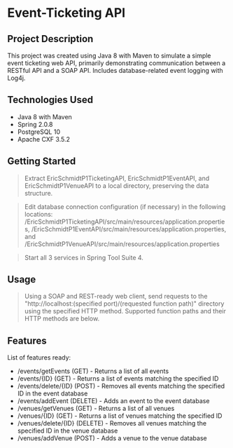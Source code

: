 # Event-Ticketing API

## Project Description

This project was created using Java 8 with Maven to simulate a simple event ticketing web API, primarily demonstrating communication between a RESTful API and a SOAP API. Includes database-related event logging with Log4j.

## Technologies Used

* Java 8 with Maven
* Spring 2.0.8
* PostgreSQL 10
* Apache CXF 3.5.2

## Getting Started

> Extract EricSchmidtP1TicketingAPI, EricSchmidtP1EventAPI, and EricSchmidtP1VenueAPI to a local directory, preserving the data structure.

> Edit database connection configuration (if necessary) in the following locations:
  > /EricSchmidtP1TicketingAPI/src/main/resources/application.properties,
  > /EricSchmidtP1EventAPI/src/main/resources/application.properties, and
  > /EricSchmidtP1VenueAPI/src/main/resources/application.properties

> Start all 3 services in Spring Tool Suite 4.

## Usage

> Using a SOAP and REST-ready web client, send requests to the "ht<span>tp://localhost:(specified port)/(requested function path)" directory using the specified HTTP method. Supported function paths and their HTTP methods are below.

## Features

List of features ready:
* /events/getEvents (GET) - Returns a list of all events
* /events/{ID} (GET) - Returns a list of events matching the specified ID
* /events/delete/{ID} (POST) - Removes all events matching the specified ID in the event database
* /events/addEvent (DELETE) - Adds an event to the event database
* /venues/getVenues (GET) - Returns a list of all venues
* /venues/{ID} (GET) - Returns a list of venues matching the specified ID
* /venues/delete/{ID} (DELETE) - Removes all venues matching the specified ID in the venue database
* /venues/addVenue (POST) - Adds a venue to the venue database
